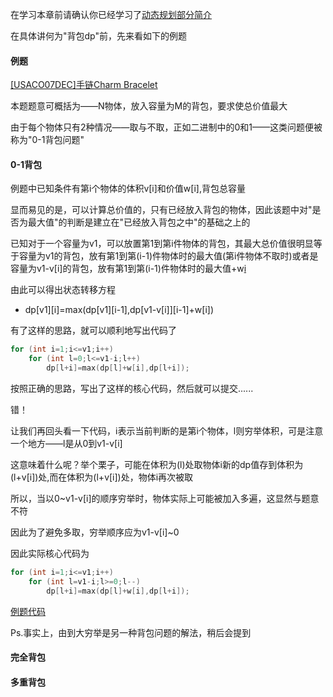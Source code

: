 在学习本章前请确认你已经学习了[动态规划部分简介](/dp/)

在具体讲何为"背包dp"前，先来看如下的例题
#### 例题

[[USACO07DEC]手链Charm Bracelet](https://www.luogu.org/problemnew/show/P2871)

本题题意可概括为——N物体，放入容量为M的背包，要求使总价值最大

由于每个物体只有2种情况——取与不取，正如二进制中的0和1——这类问题便被称为"0-1背包问题"

#### 0-1背包

例题中已知条件有第i个物体的体积v[i]和价值w[i],背包总容量

显而易见的是，可以计算总价值的，只有已经放入背包的物体，因此该题中对"是否为最大值"的判断是建立在"已经放入背包之中"的基础之上的

已知对于一个容量为v1，可以放置第1到第i件物体的背包，其最大总价值很明显等于容量为v1的背包，放有第1到第(i-1)件物体时的最大值(第i件物体不取时)或者是容量为v1-v[i]的背包，放有第1到第(i-1)件物体时的最大值+w[i](第i件物体取时)

由此可以得出状态转移方程

* dp[v1][i]=max(dp[v1][i-1],dp[v1-v[i]][i-1]+w[i])

有了这样的思路，就可以顺利地写出代码了

```cpp
for (int i=1;i<=v1;i++)
    for (int l=0;l<=v1-i;l++)
        dp[l+i]=max(dp[l]+w[i],dp[l+i]);
```
按照正确的思路，写出了这样的核心代码，然后就可以提交......

错！

让我们再回头看一下代码，i表示当前判断的是第i个物体，l则穷举体积，可是注意一个地方——l是从0到v1-v[i]

这意味着什么呢？举个栗子，可能在体积为(l)处取物体i新的dp值存到体积为(l+v[i])处,而在体积为(l+v[i])处，物体i再次被取

所以，当以0~v1-v[i]的顺序穷举时，物体实际上可能被加入多遍，这显然与题意不符

因此为了避免多取，穷举顺序应为v1-v[i]~0

因此实际核心代码为
```cpp
for (int i=1;i<=v1;i++)
    for (int l=v1-i;l>=0;l--)
        dp[l+i]=max(dp[l]+w[i],dp[l+i]);
```

[例题代码](https://www.luogu.org/paste/2mb5d46q)

Ps.事实上，由到大穷举是另一种背包问题的解法，稍后会提到

#### 完全背包

#### 多重背包

